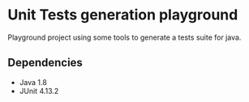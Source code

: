 # Unit Tests generation playground

Playground project using some tools to generate a tests suite for java.

## Dependencies

- Java 1.8
- JUnit 4.13.2

